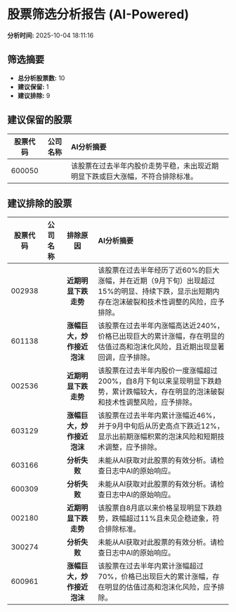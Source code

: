 # 股票筛选分析报告 (AI-Powered)

**分析时间:** 2025-10-04 18:11:16

## 筛选摘要

- **总分析股票数:** 10
- **建议保留:** 1
- **建议排除:** 9

## 建议保留的股票

| 股票代码 | 公司名称 | AI分析摘要 |
|:---:|:---:|:---|
| 600050 |  | 该股票在过去半年内股价走势平稳，未出现近期明显下跌或巨大涨幅，不符合排除标准。 |

## 建议排除的股票

| 股票代码 | 公司名称 | 排除原因 | AI分析摘要 |
|:---:|:---:|:---:|:---|
| 002938 |  | **近期明显下跌走势** | 该股票在过去半年经历了近60%的巨大涨幅，并在近期（9月下旬）出现超过15%的明显、持续下跌，显示出短期内存在泡沫破裂和技术性调整的风险，应予排除。 |
| 601138 |  | **涨幅巨大，炒作接近泡沫** | 该股票在过去半年内涨幅高达近240%，价格已出现巨大的累计涨幅，存在明显的估值过高和泡沫化风险，且近期出现显著回调，应予排除。 |
| 002536 |  | **近期明显下跌走势** | 该股票在过去半年内股价一度涨幅超过200%，自8月下旬以来呈现明显下跌趋势，累计跌幅较大，存在明显的泡沫破裂和技术性调整风险，应予排除。 |
| 603129 |  | **涨幅巨大，炒作接近泡沫** | 该股票在过去半年内累计涨幅近46%，并于9月中旬后从历史高点下跌近12%，显示出前期涨幅积累的泡沫风险和短期技术调整，应予排除。 |
| 603166 |  | **分析失败** | 未能从AI获取对此股票的有效分析。请检查日志中AI的原始响应。 |
| 600309 |  | **分析失败** | 未能从AI获取对此股票的有效分析。请检查日志中AI的原始响应。 |
| 002180 |  | **近期明显下跌走势** | 该股票自8月底以来价格呈现明显下跌趋势，跌幅超过11%且未见企稳迹象，符合排除标准。 |
| 300274 |  | **分析失败** | 未能从AI获取对此股票的有效分析。请检查日志中AI的原始响应。 |
| 600961 |  | **涨幅巨大，炒作接近泡沫** | 该股票在过去半年内累计涨幅超过70%，价格已出现巨大的累计涨幅，存在明显的估值过高和泡沫化风险，应予排除。 |
